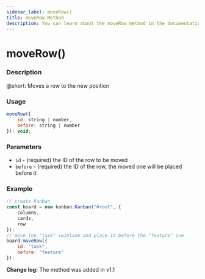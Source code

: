 ```yaml
---
sidebar_label: moveRow()
title: moveRow Method
description: You can learn about the moveRow method in the documentation of the DHTMLX JavaScript Kanban library. Browse developer guides and API reference, try out code examples and live demos, and download a free 30-day evaluation version of DHTMLX Kanban.
---
```


# moveRow()

### Description

@short: Moves a row to the new position

### Usage

~~~jsx {}
moveRow({
	id: string | number,
	before: string | number
}): void;
~~~

### Parameters

- `id` - (required) the ID of the row to be moved
- `before` - (required) the ID of the row, the moved one will be placed before it

### Example

~~~jsx {8-11}
// create Kanban
const board = new kanban.Kanban("#root", {
	columns,
	cards,
	row
});
// move the "task" swimlane and place it before the "feature" one
board.moveRow({
	id: "task",
	before: "feature"
});
~~~

**Change log:** The method was added in v1.1
